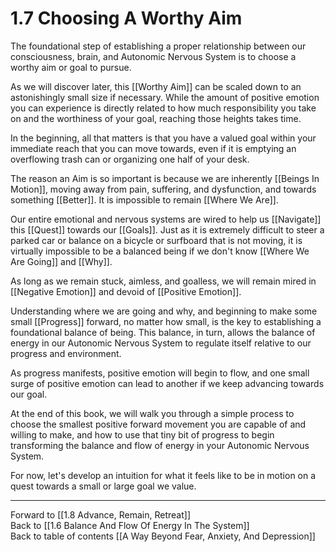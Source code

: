 # 1.7 Choosing A Worthy Aim

The foundational step of establishing a proper relationship between our consciousness, brain, and Autonomic Nervous System is to choose a worthy aim or goal to pursue.

As we will discover later, this [[Worthy Aim]] can be scaled down to an astonishingly small size if necessary. While the amount of positive emotion you can experience is directly related to how much responsibility you take on and the worthiness of your goal, reaching those heights takes time.

In the beginning, all that matters is that you have a valued goal within your immediate reach that you can move towards, even if it is emptying an overflowing trash can or organizing one half of your desk.

The reason an Aim is so important is because we are inherently [[Beings In Motion]], moving away from pain, suffering, and dysfunction, and towards something [[Better]]. It is impossible to remain [[Where We Are]].

Our entire emotional and nervous systems are wired to help us [[Navigate]] this [[Quest]] towards our [[Goals]]. Just as it is extremely difficult to steer a parked car or balance on a bicycle or surfboard that is not moving, it is virtually impossible to be a balanced being if we don't know [[Where We Are Going]] and [[Why]]. 

As long as we remain stuck, aimless, and goalless, we will remain mired in [[Negative Emotion]] and devoid of [[Positive Emotion]].

Understanding where we are going and why, and beginning to make some small [[Progress]] forward, no matter how small, is the key to establishing a foundational balance of being. This balance, in turn, allows the balance of energy in our Autonomic Nervous System to regulate itself relative to our progress and environment.

As progress manifests, positive emotion will begin to flow, and one small surge of positive emotion can lead to another if we keep advancing towards our goal.

At the end of this book, we will walk you through a simple process to choose the smallest positive forward movement you are capable of and willing to make, and how to use that tiny bit of progress to begin transforming the balance and flow of energy in your Autonomic Nervous System.

For now, let's develop an intuition for what it feels like to be in motion on a quest towards a small or large goal we value.

___

Forward to [[1.8 Advance, Remain, Retreat]]      
Back to [[1.6 Balance And Flow Of Energy In The System]]      
Back to table of contents [[A Way Beyond Fear, Anxiety, And Depression]]    
